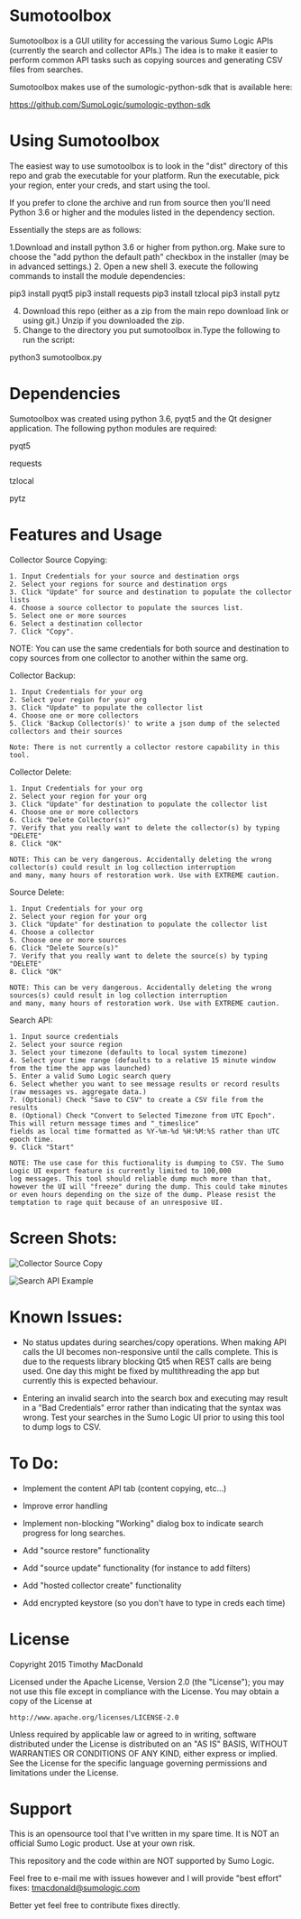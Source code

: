 Sumotoolbox
===========

 Sumotoolbox is a GUI utility for accessing the various Sumo Logic APIs (currently the search
 and collector APIs.) The idea is to make it easier to perform common API tasks such as copying
 sources and generating CSV files from searches.

 Sumotoolbox makes use of the sumologic-python-sdk that is available here:

 https://github.com/SumoLogic/sumologic-python-sdk

Using Sumotoolbox
=================

The easiest way to use sumotoolbox is to look in the "dist" directory of this repo and grab the executable for your platform. Run the executable, pick your region, enter your creds, and start using the tool. 

If you prefer to clone the archive and run from source then you'll need Python 3.6 or higher and the modules listed in the dependency section.  

Essentially the steps are as follows: 

1.Download and install python 3.6 or higher from python.org. Make sure to choose the "add python the default path" checkbox in the installer (may be in advanced settings.)
2. Open a new shell
3. execute the following commands to install the module dependencies:

 pip3 install pyqt5
 pip3 install requests
 pip3 install tzlocal
 pip3 install pytz
 
4. Download this repo (either as a zip from the main repo download link or using git.) Unzip if you downloaded the zip. 
5. Change to the directory you put sumotoolbox in.Type the following to run the script:

 python3 sumotoolbox.py

Dependencies
============

Sumotoolbox was created using python 3.6, pyqt5 and the Qt designer application. The following python modules are required:

pyqt5

requests

tzlocal

pytz



Features and Usage
==================

Collector Source Copying:

    1. Input Credentials for your source and destination orgs
    2. Select your regions for source and destination orgs
    3. Click "Update" for source and destination to populate the collector lists
    4. Choose a source collector to populate the sources list.
    5. Select one or more sources
    6. Select a destination collector
    7. Click "Copy".

NOTE: You can use the same credentials for both source and destination to copy sources from one collector to another
within the same org.

Collector Backup:

    1. Input Credentials for your org
    2. Select your region for your org
    3. Click "Update" to populate the collector list
    4. Choose one or more collectors
    5. Click 'Backup Collector(s)' to write a json dump of the selected collectors and their sources
    
    Note: There is not currently a collector restore capability in this tool. 

Collector Delete:

    1. Input Credentials for your org
    2. Select your region for your org
    3. Click "Update" for destination to populate the collector list
    4. Choose one or more collectors
    6. Click "Delete Collector(s)"
    7. Verify that you really want to delete the collector(s) by typing "DELETE"
    8. Click "OK"
    
    NOTE: This can be very dangerous. Accidentally deleting the wrong collector(s) could result in log collection interruption 
    and many, many hours of restoration work. Use with EXTREME caution. 
    
Source Delete:

    1. Input Credentials for your org
    2. Select your region for your org
    3. Click "Update" for destination to populate the collector list
    4. Choose a collector
    5. Choose one or more sources
    6. Click "Delete Source(s)"
    7. Verify that you really want to delete the source(s) by typing "DELETE"
    8. Click "OK"

    NOTE: This can be very dangerous. Accidentally deleting the wrong sources(s) could result in log collection interruption 
    and many, many hours of restoration work. Use with EXTREME caution. 
    
Search API:

    1. Input source credentials
    2. Select your source region
    3. Select your timezone (defaults to local system timezone)
    4. Select your time range (defaults to a relative 15 minute window from the time the app was launched)
    5. Enter a valid Sumo Logic search query
    6. Select whether you want to see message results or record results (raw messages vs. aggregate data.)
    7. (Optional) Check "Save to CSV" to create a CSV file from the results
    8. (Optional) Check "Convert to Selected Timezone from UTC Epoch". This will return message times and "_timeslice"
    fields as local time formatted as %Y-%m-%d %H:%M:%S rather than UTC epoch time.
    9. Click "Start"
    
    NOTE: The use case for this fuctionality is dumping to CSV. The Sumo Logic UI export feature is currently limited to 100,000
    log messages. This tool should reliable dump much more than that, however the UI will "freeze" during the dump. This could take minutes
    or even hours depending on the size of the dump. Please resist the temptation to rage quit because of an unresposive UI. 

Screen Shots:
=============

![Collector Source Copy](https://github.com/voltaire321/sumologictoolbox/blob/master/screenshots/sumotoolbox_collector_example.png "Source Copy")

![Search API Example](https://github.com/voltaire321/sumologictoolbox/blob/master/screenshots/sumotoolbox_search_example.png "Search API")

Known Issues:
=============

* No status updates during searches/copy operations. When making API calls the UI becomes non-responsive
until the calls complete. This is due to the requests library blocking Qt5 when REST calls are being used. One day this might be fixed by multithreading the app but currently this is expected behaviour. 

* Entering an invalid search into the search box and executing may result in a "Bad Credentials" error rather than
indicating that the syntax was wrong. Test your searches in the Sumo Logic UI prior to using this tool to dump logs
to CSV. 

To Do:
======

* Implement the content API tab (content copying, etc...)

* Improve error handling

* Implement non-blocking "Working" dialog box to indicate search progress for long searches.

* Add "source restore" functionality

* Add "source update" functionality (for instance to add filters)

* Add "hosted collector create" functionality

* Add encrypted keystore (so you don't have to type in creds each time)

License
=======

Copyright 2015 Timothy MacDonald

Licensed under the Apache License, Version 2.0 (the "License");
you may not use this file except in compliance with the License.
You may obtain a copy of the License at

    http://www.apache.org/licenses/LICENSE-2.0

Unless required by applicable law or agreed to in writing, software
distributed under the License is distributed on an "AS IS" BASIS,
WITHOUT WARRANTIES OR CONDITIONS OF ANY KIND, either express or implied.
See the License for the specific language governing permissions and
limitations under the License.

Support
=======

This is an opensource tool that I've written in my spare time. It is NOT an official Sumo Logic product. Use at your
own risk. 

This repository and the code within are NOT supported by Sumo Logic.

Feel free to e-mail me with issues however and I will provide "best effort" fixes: tmacdonald@sumologic.com

Better yet feel free to contribute fixes directly. 
